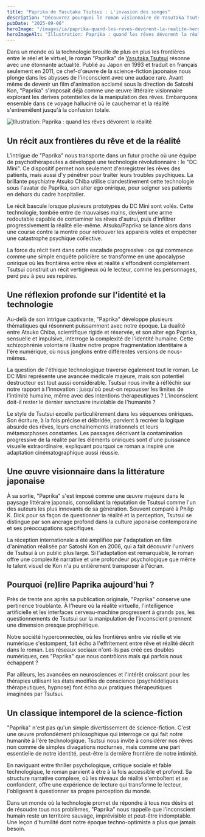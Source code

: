 ```yaml
---
title: "Paprika de Yasutaka Tsutsui : L'invasion des songes"
description: "Découvrez pourquoi le roman visionnaire de Yasutaka Tsutsui sur la manipulation des rêves reste d'une troublante actualité à l'ère du numérique."
pubDate: "2025-09-06"
heroImage: "/images/ia/paprika-quand-les-reves-devorent-la-realite-hero/paprika-quand-les-reves-devorent-la-realite-hero.png"
heroImageAlt: "Illustration: Paprika : quand les rêves dévorent la réalité"
---
```



Dans un monde où la technologie brouille de plus en plus les frontières entre le réel et le virtuel, le roman "Paprika" de [Yasutaka Tsutsui](https://www.babelio.com/auteur/Yasutaka-Tsutsui/47298) résonne avec une étonnante actualité. Publié au Japon en 1993 et traduit en français seulement en 2011, ce chef-d'œuvre de la science-fiction japonaise nous plonge dans les abysses de l'inconscient avec une audace rare. Avant même de devenir un film d'animation acclamé sous la direction de Satoshi Kon, "Paprika" s'imposait déjà comme une œuvre littéraire visionnaire explorant les dérives potentielles de la manipulation des rêves. Embarquons ensemble dans ce voyage halluciné où le cauchemar et la réalité s'entremêlent jusqu'à la confusion totale.


![Illustration: Paprika : quand les rêves dévorent la réalité](/images/ia/paprika-quand-les-reves-devorent-la-realite-inline/paprika-quand-les-reves-devorent-la-realite-inline.png)


## Un récit aux frontières du rêve et de la réalité

L'intrigue de "Paprika" nous transporte dans un futur proche où une équipe de psychothérapeutes a développé une technologie révolutionnaire : le "DC Mini". Ce dispositif permet non seulement d'enregistrer les rêves des patients, mais aussi d'y pénétrer pour traiter leurs troubles psychiques. La brillante psychiatre Atsuko Chiba utilise clandestinement cette technologie sous l'avatar de Paprika, son alter ego onirique, pour soigner ses patients en dehors du cadre hospitalier.

Le récit bascule lorsque plusieurs prototypes du DC Mini sont volés. Cette technologie, tombée entre de mauvaises mains, devient une arme redoutable capable de contaminer les rêves d'autrui, puis d'infiltrer progressivement la réalité elle-même. Atsuko/Paprika se lance alors dans une course contre la montre pour retrouver les appareils volés et empêcher une catastrophe psychique collective.

La force du récit tient dans cette escalade progressive : ce qui commence comme une simple enquête policière se transforme en une apocalypse onirique où les frontières entre rêve et réalité s'effondrent complètement. Tsutsui construit un récit vertigineux où le lecteur, comme les personnages, perd peu à peu ses repères.

## Une réflexion profonde sur l'identité et la technologie

Au-delà de son intrigue captivante, "Paprika" développe plusieurs thématiques qui résonnent puissamment avec notre époque. La dualité entre Atsuko Chiba, scientifique rigide et réservée, et son alter ego Paprika, sensuelle et impulsive, interroge la complexité de l'identité humaine. Cette schizophrénie volontaire illustre notre propre fragmentation identitaire à l'ère numérique, où nous jonglons entre différentes versions de nous-mêmes.

La question de l'éthique technologique traverse également tout le roman. Le DC Mini représente une avancée médicale majeure, mais son potentiel destructeur est tout aussi considérable. Tsutsui nous invite à réfléchir sur notre rapport à l'innovation : jusqu'où peut-on repousser les limites de l'intimité humaine, même avec des intentions thérapeutiques ? L'inconscient doit-il rester le dernier sanctuaire inviolable de l'humanité ?

Le style de Tsutsui excelle particulièrement dans les séquences oniriques. Son écriture, à la fois précise et débridée, parvient à recréer la logique absurde des rêves, leurs enchaînements irrationnels et leurs métamorphoses constantes. Les passages décrivant la contamination progressive de la réalité par les éléments oniriques sont d'une puissance visuelle extraordinaire, expliquant pourquoi ce roman a inspiré une adaptation cinématographique aussi réussie.

## Une œuvre visionnaire dans la littérature japonaise

À sa sortie, "Paprika" s'est imposé comme une œuvre majeure dans le paysage littéraire japonais, consolidant la réputation de Tsutsui comme l'un des auteurs les plus innovants de sa génération. Souvent comparé à Philip K. Dick pour sa façon de questionner la réalité et la perception, Tsutsui se distingue par son ancrage profond dans la culture japonaise contemporaine et ses préoccupations spécifiques.

La réception internationale a été amplifiée par l'adaptation en film d'animation réalisée par Satoshi Kon en 2006, qui a fait découvrir l'univers de Tsutsui à un public plus large. Si l'adaptation est remarquable, le roman offre une complexité narrative et une profondeur psychologique que même le talent visuel de Kon n'a pu entièrement transposer à l'écran.

## Pourquoi (re)lire Paprika aujourd'hui ?

Près de trente ans après sa publication originale, "Paprika" conserve une pertinence troublante. À l'heure où la réalité virtuelle, l'intelligence artificielle et les interfaces cerveau-machine progressent à grands pas, les questionnements de Tsutsui sur la manipulation de l'inconscient prennent une dimension presque prophétique.

Notre société hyperconnectée, où les frontières entre vie réelle et vie numérique s'estompent, fait écho à l'effritement entre rêve et réalité décrit dans le roman. Les réseaux sociaux n'ont-ils pas créé ces doubles numériques, ces "Paprika" que nous contrôlons mais qui parfois nous échappent ?

Par ailleurs, les avancées en neurosciences et l'intérêt croissant pour les thérapies utilisant les états modifiés de conscience (psychédéliques thérapeutiques, hypnose) font écho aux pratiques thérapeutiques imaginées par Tsutsui.

## Un classique intemporel de la science-fiction

"Paprika" n'est pas qu'un simple divertissement de science-fiction. C'est une œuvre profondément philosophique qui interroge ce qui fait notre humanité à l'ère technologique. Tsutsui nous invite à considérer nos rêves non comme de simples divagations nocturnes, mais comme une part essentielle de notre identité, peut-être la dernière frontière de notre intimité.

En naviguant entre thriller psychologique, critique sociale et fable technologique, le roman parvient à être à la fois accessible et profond. Sa structure narrative complexe, où les niveaux de réalité s'emboîtent et se confondent, offre une expérience de lecture qui transforme le lecteur, l'obligeant à questionner sa propre perception du monde.

Dans un monde où la technologie promet de répondre à tous nos désirs et de résoudre tous nos problèmes, "Paprika" nous rappelle que l'inconscient humain reste un territoire sauvage, imprévisible et peut-être indomptable. Une leçon d'humilité dont notre époque techno-optimiste a plus que jamais besoin.